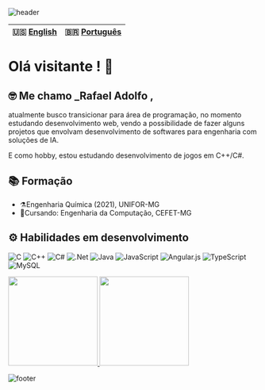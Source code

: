 ![header](https://capsule-render.vercel.app/api?type=waving&height=200&color=6B1F51)

| 🇺🇸 [English](./README-en.md)| 🇧🇷 [Português](./README.md)|
|----------------------------|--------------------------|


# Olá visitante ! 🖖 
<h2>🤓 Me chamo _Rafael Adolfo ,</h2>

atualmente busco transicionar para área de programação, no momento estudando desenvolvimento web, vendo a possibilidade de fazer alguns projetos que envolvam desenvolvimento  de softwares para engenharia com soluções de IA. 

E como hobby, estou estudando desenvolvimento de jogos em C++/C#.
## 📚 Formação
- ⚗️Engenharia Química (2021), UNIFOR-MG 
- 📝Cursando: Engenharia da Computação, CEFET-MG

## ⚙️ Habilidades em desenvolvimento

![C](https://img.shields.io/badge/c-%2300599C.svg?style=for-the-badge&logo=c&logoColor=white)
![C++](https://img.shields.io/badge/c++-%2300599C.svg?style=for-the-badge&logo=c%2B%2B&logoColor=white)
![C#](https://img.shields.io/badge/c%23-%23239120.svg?style=for-the-badge&logo=csharp&logoColor=white)
![.Net](https://img.shields.io/badge/.NET-5C2D91?style=for-the-badge&logo=.net&logoColor=white)
![Java](https://img.shields.io/badge/java-%23ED8B00.svg?style=for-the-badge&logo=openjdk&logoColor=white)
![JavaScript](https://img.shields.io/badge/javascript-%23323330.svg?style=for-the-badge&logo=javascript&logoColor=%23F7DF1E)
![Angular.js](https://img.shields.io/badge/angular.js-%23E23237.svg?style=for-the-badge&logo=angularjs&logoColor=white)
![TypeScript](https://img.shields.io/badge/typescript-%23007ACC.svg?style=for-the-badge&logo=typescript&logoColor=white)
![MySQL](https://img.shields.io/badge/mysql-4479A1.svg?style=for-the-badge&logo=mysql&logoColor=white)

 <div>
<a href="https://github.com/Radsfer">
<img height="180em" src="https://github-readme-stats.vercel.app/api?username=Radsfer&show_icons=true,prs&cache_seconds=86400&theme=jolly"></img>
<img height="180em" src="https://github-readme-stats.vercel.app/api/top-langs/?username=Radsfer&layout=compact&theme=jolly"></img>
</a>
</div>
  
![footer](https://capsule-render.vercel.app/api?type=waving&height=140&color=6B1F51&section=footer)
